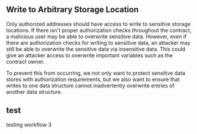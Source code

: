 ## Write to Arbitrary Storage Location

Only authorized addresses should have access to write to sensitive storage locations. If there isn't proper authorization checks throughout the contract, a malicious user may be able to overwrite sensitive data. However, even if there are authorization checks for writing to sensitive data, an attacker may still be able to overwrite the sensitive data via insensitive data. This could give an attacker access to overwrite important variables such as the contract owner. 

To prevent this from occurring, we not only want to protect sensitive data stores with authorization requirements, but we also want to ensure that writes to one data structure cannot inadvertently overwrite entries of another data structure.

## test

testing workflow 3
